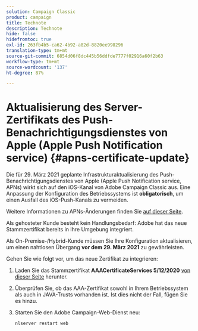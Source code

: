 ```yaml
---
solution: Campaign Classic
product: campaign
title: Technote
description: Technote
hide: false
hidefromtoc: true
exl-id: 263fb4b5-ca62-4b92-a82d-8820ee998296
translation-type: tm+mt
source-git-commit: 6854d06f8dc445b56ddfde7777f02916a60f2b63
workflow-type: tm+mt
source-wordcount: '137'
ht-degree: 87%

---
```


# Aktualisierung des Server-Zertifikats des Push-Benachrichtigungsdienstes von Apple (Apple Push Notification service) {#apns-certificate-update}

Die für 29. März 2021 geplante Infrastrukturaktualisierung des Push-Benachrichtigungsdienstes von Apple (Apple Push Notification service, APNs) wirkt sich auf den iOS-Kanal von Adobe Campaign Classic aus. Eine Anpassung der Konfiguration des Betriebssystems ist **obligatorisch**, um einen Ausfall des iOS-Push-Kanals zu vermeiden.

Weitere Informationen zu APNs-Änderungen finden Sie [auf dieser Seite](https://developer.apple.com/news/?id=7gx0a2lp).

Als gehosteter Kunde besteht kein Handlungsbedarf: Adobe hat das neue Stammzertifikat bereits in Ihre Umgebung integriert.

Als On-Premise-/Hybrid-Kunde müssen Sie Ihre Konfiguration aktualisieren, um einen nahtlosen Übergang **vor dem 29. März 2021** zu gewährleisten.

Gehen Sie wie folgt vor, um das neue Zertifikat zu integrieren:

1. Laden Sie das Stammzertifikat **AAACertificateServices 5/12/2020** [von dieser Seite](https://support.sectigo.com/Com_KnowledgeDetailPage?Id=kA03l00000117cL) herunter.

1. Überprüfen Sie, ob das AAA-Zertifikat sowohl in Ihrem Betriebssystem als auch in JAVA-Trusts vorhanden ist. Ist dies nicht der Fall, fügen Sie es hinzu.

1. Starten Sie den Adobe Campaign-Web-Dienst neu:

   ```
   nlserver restart web
   ```
